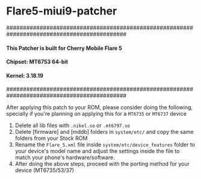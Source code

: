 # Flare5-miui9-patcher

############################################################################################
#### 
#### This Patcher is built for Cherry Mobile Flare 5
#### Chipset: MT6753 64-bit
#### Kernel: 3.18.19
#### 
############################################################################################

 After applying this patch to your ROM, please consider doing the following, specially if you're planning on applying this for a `MT6735` or `MT6737` device

1. Delete all lib files with `.nikel.so` or `.mt6797.so`
2. Delete [firmware] and [mddb] folders in `system/etc/` and copy the same folders from your Stock ROM
3. Rename the `Flare_5.xml` file inside `system/etc/device_features` folder to your device's model name and adjust the settings inside the file to match your phone's hardware/software.
4. After doing the above steps, proceed with the porting method for your device (MT6735/53/37)
